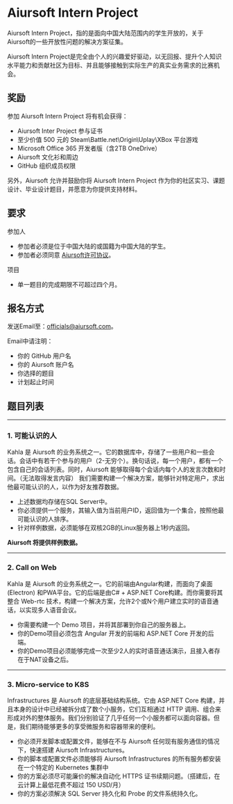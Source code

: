 # Aiursoft Intern Project

Aiursoft Intern Project，指的是面向中国大陆范围内的学生开放的，关于Aiursoft的一些开放性问题的解决方案征集。

Aiursoft Intern Project是完全由个人的兴趣爱好驱动，以无回报、提升个人知识水平能力和贡献社区为目标、并且能够接触到实际生产的真实业务需求的比赛机会。

## 奖励

参加 Aiursoft Intern Project 将有机会获得：

* Aiursoft Inter Project 参与证书
* 至少价值 500 元的 Steam\Battle.net\Origin\Uplay\XBox 平台游戏
* Microsoft Office 365 开发者版（含2TB OneDrive）
* Aiursoft 文化衫和周边
* GitHub 组织成员权限

另外，Aiursoft 允许并鼓励你将 Aiursoft Intern Project 作为你的社区实习、课题设计、毕业设计题目，并愿意为你提供支持材料。

## 要求

参加人

* 参加者必须是位于中国大陆的或国籍为中国大陆的学生。
* 参加者必须同意 [Aiursoft许可协议](https://www.aiursoft.com/docs/terms)。

项目

* 单一题目的完成期限不可超过四个月。

## 报名方式

发送Email至：[officials@aiursoft.com](mailto:officials@aiursoft.com)。

Email中请注明：

* 你的 GitHub 用户名
* 你的 Aiursoft 账户名
* 你选择的题目
* 计划起止时间

## 题目列表

-------

### 1. 可能认识的人

Kahla 是 Aiursoft 的业务系统之一。它的数据库中，存储了一些用户和一些会话。会话中有若干个参与的用户（2-无穷个）。换句话说，每一个用户，都有一个包含自己的会话列表。同时，Aiursoft 能够取得每个会话内每个人的发言次数和时间。（无法取得发言内容） 我们需要构建一个解决方案，能够针对特定用户，求出他最可能认识的人，以作为好友推荐数据。

* 上述数据均存储在SQL Server中。
* 你必须提供一个服务，其输入值为当前用户ID，返回值为一个集合，按照他最可能认识的人排序。
* 针对样例数据，必须能够在双核2GB的Linux服务器上1秒内返回。

**Aiursoft 将提供样例数据。**

-------

### 2. Call on Web

Kahla 是 Aiursoft 的业务系统之一。它的前端由Angular构建，而面向了桌面 (Electron) 和PWA平台。它的后端是由C# + ASP.NET Core构建。而你需要将其整合 Web-rtc 技术，构建一个解决方案，允许2个或N个用户建立实时的语音通话，以实现多人语音会议。

* 你需要构建一个 Demo 项目，并将其部署到你自己的服务器上。
* 你的Demo项目必须包含 Angular 开发的前端和 ASP.NET Core 开发的后端。
* 你的Demo项目必须能够完成一次至少2人的实时语音通话演示，且接入者存在于NAT设备之后。

-------

### 3. Micro-service to K8S

Infrastructures 是 Aiursoft 的底层基础结构系统。它由 ASP.NET Core 构建，并且本身的设计中已经被拆分成了数个小服务，它们互相通过 HTTP 调用、组合来形成对外的整体服务。我们分别验证了几乎任何一个小服务都可以面向容器。但是，我们期待能够更多的享受微服务和容器带来的便利。

* 你必须开发脚本或配置文件，能够在不与 Aiursoft 任何现有服务通信的情况下，快速搭建 Aiursoft Infrastructures。
* 你的脚本或配置文件必须能够将 Aiursoft Infrastructures 的所有服务都安装在一个特定的 Kubernetes 集群中
* 你的方案必须尽可能廉价的解决自动化 HTTPS 证书续期问题。（搭建后，在云计算上最低花费不超过 150 USD/月）
* 你的方案必须解决 SQL Server 持久化和 Probe 的文件系统持久化。

